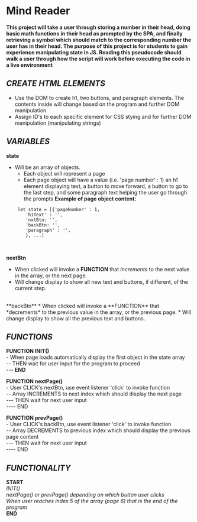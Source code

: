 # Mind Reader #

**This project will take a user through storing a number in their head, doing basic math functions in their head as prompted by the SPA, and finally retrieving a symbol which should match to the corresponding number the user has in their head. The purpose of this project is for students to gain experience manipulating state in JS. Reading this pseudocode should walk a user through how the script will work before executing the code in a live environment**

## ***CREATE HTML ELEMENTS*** ##
 * Use the DOM to create h1, two buttons, and paragraph elements. The contents inside will change based on the program and further DOM manipulation. 
 * Assign ID's to each specific element for CSS stying and for further DOM manipulation (manipulating strings)

## ***VARIABLES*** ## 

**state**
 * Will be an array of objects. 
    * Each object will represent a page 
    * Each page object will have a value (i.e. 'page number' : 1) an h1 element displaying text, a button to move forward, a button to go to the last step, and some paragraph text helping the user go through the prompts
    **Example of page object content:**
    ```
     let state = [{'pageNumber' : 1,
        'h1Text' : '',
        'nxtBtn: '',
        'backBtn: '',
        'paragraph' : '',
        }, ...]
    ```
    <br>
**nextBtn**
  * When clicked will invoke a **FUNCTION** that *increments* to the next value in the array, or the next page.
  * Will change display to show all new text and buttons, if different, of the current step.
  <br>
**backBtn**
  * When clicked will invoke a **FUNCTION** that *decrements* to the previous value in the array, or the previous page.
  * Will change display to show all the previous text and buttons.


## ***FUNCTIONS*** ##

**FUNCTION INIT()** <br>
    - When page loads automatically display the first object in the state array <br>
      --  THEN wait for user input for the program to proceed <br>
        ---    **END**
<br>

**FUNCTION nextPage()** <br>
    - User CLICK's nextBtn, use event listener 'click' to invoke function <br>
       -- Array INCREMENTS to next index which should display the next page <br>
          ---  THEN wait for next user input <br>
               ----   END<br>
                
**FUNCTION prevPage()** <br>
    - User CLICK's backBtn, use event listener 'click' to invoke function <br>
       -- Array DECREMENTS to previous index which should display the previous page content <br>
           --- THEN wait for next user input <br>
              ----  END<br>


## ***FUNCTIONALITY*** ##

**START** <br>
  *INIT()* <br>
  *nextPage() or prevPage() depending on which button user clicks* <br>
  *When user reaches index 5 of the array (page 6) that is the end of the program*<br>
**END**

  
